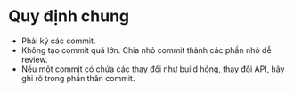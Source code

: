 # Quy định chung

- Phải ký các commit.
- Không tạo commit quá lớn. Chia nhỏ commit thành các phần nhỏ dễ review.
- Nếu một commit có chứa các thay đổi như build hỏng, thay đổi API, hãy
ghi rõ trong phần thân commit. 
